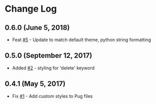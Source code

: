 # Change Log

## 0.6.0 (June 5, 2018)

- Feat [#5](https://github.com/vharadkou/OperatorMonoDarkTheme/issues/5) -
  Update to match default theme, python string formatting

## 0.5.0 (September 12, 2017)

- Added [#2](https://github.com/vharadkou/OperatorMonoDarkTheme/pull/2) - 
  styling for 'delete' keyword

## 0.4.1 (May 5, 2017)

- Fix [#1](https://github.com/vharadkou/OperatorMonoDarkTheme/issues/1) -
  Add custom styles to Pug files
